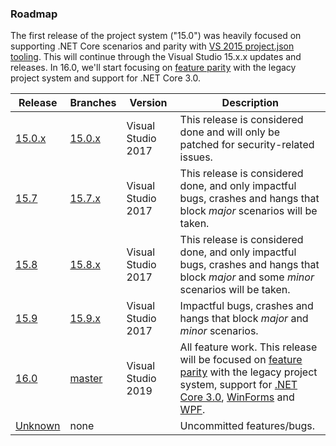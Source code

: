 ### Roadmap

The first release of the project system ("15.0") was heavily focused on supporting .NET Core scenarios and parity with [VS 2015 project.json tooling](https://github.com/dotnet/roslyn-project-system/issues?utf8=%E2%9C%93&q=label%3AParity-XProj%20). This will continue through the Visual Studio 15.x.x updates and releases. In 16.0, we'll start focusing on [feature parity](https://github.com/dotnet/roslyn-project-system/labels/Parity-Legacy) with the legacy project system and support for .NET Core 3.0.

|Release|Branches|Version|Description|
|-------|--------|--------|--------|
|[15.0.x](https://github.com/dotnet/roslyn-project-system/milestone/4)|[15.0.x](https://github.com/dotnet/roslyn-project-system/tree/dev15.0.x)|Visual Studio 2017|This release is considered done and will only be patched for security-related issues.
|[15.7](https://github.com/dotnet/project-system/milestone/18)|[15.7.x](https://github.com/dotnet/roslyn-project-system/tree/dev15.7.x)|Visual Studio 2017|This release is considered done, and only impactful bugs, crashes and hangs that block _major_ scenarios will be taken.
|[15.8](https://github.com/dotnet/project-system/milestone/20)|[15.8.x](https://github.com/dotnet/roslyn-project-system/tree/dev15.8.x)|Visual Studio 2017|This release is considered done, and only impactful bugs, crashes and hangs that block _major_ and some _minor_ scenarios will be taken.
|[15.9](https://github.com/dotnet/project-system/milestone/21)|[15.9.x](https://github.com/dotnet/roslyn-project-system/tree/dev15.9.x)|Visual Studio 2017|Impactful bugs, crashes and hangs that block _major_ and _minor_ scenarios.
|[16.0](https://github.com/dotnet/roslyn-project-system/milestone/12)|[master](https://github.com/dotnet/roslyn-project-system/tree/master)|Visual Studio 2019|All feature work. This release will be focused on [feature parity](https://github.com/dotnet/project-system/issues?q=is%3Aopen+is%3Aissue+label%3AParity-Legacy) with the legacy project system, support for [.NET Core 3.0](https://github.com/dotnet/project-system/labels/Feature-.NET-Core), [WinForms](https://github.com/dotnet/project-system/issues?q=is%3Aopen+is%3Aissue+sort%3Aupdated-desc+label%3AFeature-WinForms) and [WPF](https://github.com/dotnet/project-system/issues?q=is%3Aopen+is%3Aissue+sort%3Aupdated-desc+label%3AFeature-XAML).
|[Unknown](https://github.com/dotnet/roslyn-project-system/milestone/5)|none| |Uncommitted features/bugs.
